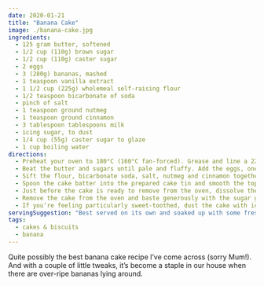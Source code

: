 ```yaml
---
date: 2020-01-21
title: "Banana Cake"
image: ./banana-cake.jpg
ingredients:
  - 125 gram butter, softened
  - 1/2 cup (110g) brown sugar
  - 1/2 cup (110g) caster sugar
  - 2 eggs
  - 3 (280g) bananas, mashed
  - 1 teaspoon vanilla extract
  - 1 1/2 cup (225g) wholemeal self-raising flour
  - 1/2 teaspoon bicarbonate of soda
  - pinch of salt
  - 1 teaspoon ground nutmeg
  - 1 teaspoon ground cinnamon
  - 3 tablespoon tablespoons milk
  - icing sugar, to dust
  - 1/4 cup (55g) caster sugar to glaze
  - 1 cup boiling water
directions:
  - Preheat your oven to 180°C (160°C fan-forced). Grease and line a 22cm cake tin. A loaf cake tin also works really well.
  - Beat the butter and sugars until pale and fluffy. Add the eggs, one at a time, and beat until just combined. Add the mashed banana and vanilla, and mix until combined.
  - Sift the flour, bicarbonate soda, salt, nutmeg and cinnamon together. Stir through with the milk until well combined and the mixture attains a dropping consistency.
  - Spoon the cake batter into the prepared cake tin and smooth the top. Bake for 40 mins or until well risen and coming away from the sides of the tin. Test with a skewer; the skewer should come out clean.
  - Just before the cake is ready to remove from the oven, dissolve the 1/4 cup caster sugar in the boiling water to create the sugar glaze.
  - Remove the cake from the oven and baste generously with the sugar glaze. Stand for 5 minutes in the tin before turning it onto a wire rack to cool down completely.
  - If you’re feeling particularly sweet-toothed, dust the cake with icing sugar before serve.
servingSuggestion: "Best served on its own and soaked up with some fresh, buttered crusty bread. Alternatively, keep the potatoes separate and mash them as a side dish instead."
tags:
  - cakes & biscuits
  - banana
---
```


Quite possibly the best banana cake recipe I’ve come across (sorry Mum!). And with a couple of little tweaks, it’s become a staple in our house when there are over-ripe bananas lying around.
